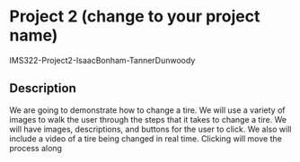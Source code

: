 # Project 2 (change to your project name)
IMS322-Project2-IsaacBonham-TannerDunwoody
## Description
We are going to demonstrate how to change a tire. We will use a variety of images
to walk the user through the steps that it takes to change a tire. We will have images, descriptions,
and buttons for the user to click. We also will include a video of a tire being changed in real time.
Clicking will move the process along